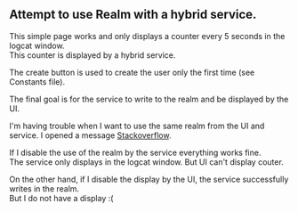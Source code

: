 <h2>Attempt to use Realm with a hybrid service.</h2>

This simple page works and only displays a counter every 5 seconds in the logcat window.<br>
This counter is displayed by a hybrid service.

The create button is used to create the user only the first time (see Constants file).

The final goal is for the service to write to the realm and be displayed by the UI.

I'm having trouble when I want to use the same realm from the UI and service.
I opened a message <a href="https://stackoverflow.com/questions/50435950/use-the-same-realm-from-ui-and-background-service">Stackoverflow</a>.

If I disable the use of the realm by the service everything works fine.<br>
The service only displays in the logcat window.
But UI can't display couter.

On the other hand, if I disable the display by the UI, the service successfully writes in the realm.<br>
But I do not have a display :(
